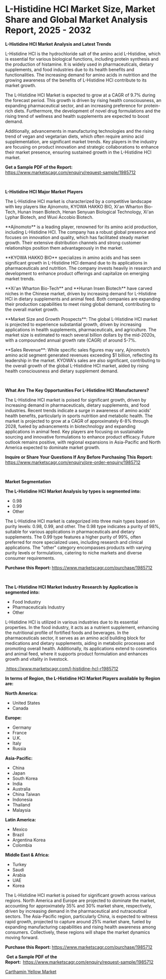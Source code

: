<p><h1>L-Histidine HCl Market Size, Market Share and Global Market Analysis Report, 2025 - 2032</h1></p><p><strong>L-Histidine HCl Market Analysis and Latest Trends</strong></p>
<p><p>L-Histidine HCl is the hydrochloride salt of the amino acid L-Histidine, which is essential for various biological functions, including protein synthesis and the production of histamine. It is widely used in pharmaceuticals, dietary supplements, and food industries due to its health benefits and functionalities. The increasing demand for amino acids in nutrition and the growing awareness of the benefits of L-Histidine HCl contribute to its market growth.</p><p>The L-Histidine HCl Market is expected to grow at a CAGR of 9.7% during the forecast period. This growth is driven by rising health consciousness, an expanding pharmaceutical sector, and an increasing preference for protein-rich diets. Furthermore, the development of novel drug formulations and the rising trend of wellness and health supplements are expected to boost demand.</p><p>Additionally, advancements in manufacturing technologies and the rising trend of vegan and vegetarian diets, which often require amino acid supplementation, are significant market trends. Key players in the industry are focusing on product innovation and strategic collaborations to enhance their market presence, ensuring sustained growth in the L-Histidine HCl market.</p></p>
<p><strong>Get a Sample PDF of the Report:&nbsp;</strong> <a href="https://www.marketscagr.com/enquiry/request-sample/1985712?utm_campaign=2138&utm_medium=2&utm_source=Github&utm_content=ia&utm_term=04022025&utm_id=l-histidine-hcl">https://www.marketscagr.com/enquiry/request-sample/1985712</a></p>
<p>&nbsp;</p>
<p><strong>L-Histidine HCl Major Market Players</strong></p>
<p><p>The L-Histidine HCl market is characterized by a competitive landscape with key players like Ajinomoto, KYOWA HAKKO BIO, Xi'an Wharton Bio-Tech, Hunan Insen Biotech, Henan Senyuan Biological Technology, Xi'an Lyphar Biotech, and Wuxi Accobio Biotech.</p><p>**Ajinomoto** is a leading player, renowned for its amino acid production, including L-Histidine HCl. The company has a robust global presence and focuses on innovation and quality, which has facilitated steady market growth. Their extensive distribution channels and strong customer relationships position them advantageously in the market.</p><p>**KYOWA HAKKO BIO** specializes in amino acids and has seen significant growth in L-Histidine HCl demand due to its applications in pharmaceuticals and nutrition. The company invests heavily in research and development to enhance product offerings and capitalize on emerging market trends.</p><p>**Xi'an Wharton Bio-Tech** and **Hunan Insen Biotech** have carved niches in the Chinese market, driven by increasing demand for L-Histidine HCl in dietary supplements and animal feed. Both companies are expanding their production capabilities to meet rising global demand, contributing to the overall market growth.</p><p>**Market Size and Growth Prospects**: The global L-Histidine HCl market is projected to experience substantial growth, driven by increasing applications in health supplements, pharmaceuticals, and agriculture. The market size is estimated to reach several billion dollars by the mid-2020s, with a compounded annual growth rate (CAGR) of around 5-7%.</p><p>**Sales Revenue**: While specific sales figures may vary, Ajinomoto’s amino acid segment generated revenues exceeding $1 billion, reflecting its leadership in the market. KYOWA's sales are also significant, contributing to the overall growth of the global L-Histidine HCl market, aided by rising health consciousness and dietary supplement demand.</p></p>
<p>&nbsp;</p>
<p><strong>What Are The Key Opportunities For L-Histidine HCl Manufacturers?</strong></p>
<p><p>The L-Histidine HCl market is poised for significant growth, driven by increasing demand in pharmaceuticals, dietary supplements, and food industries. Recent trends indicate a surge in awareness of amino acids' health benefits, particularly in sports nutrition and metabolic health. The market is projected to grow at a CAGR of approximately 6-8% through 2028, fueled by advancements in biotechnology and expanding applications in animal feed. Key players are focusing on sustainable sourcing and innovative formulations to enhance product efficacy. Future outlook remains positive, with regional expansions in Asia-Pacific and North America expected to dominate market growth.</p></p>
<p><strong>Inquire or Share Your Questions If Any Before Purchasing This Report:</strong> <a href="https://www.marketscagr.com/enquiry/pre-order-enquiry/1985712?utm_campaign=2138&utm_medium=2&utm_source=Github&utm_content=ia&utm_term=04022025&utm_id=l-histidine-hcl">https://www.marketscagr.com/enquiry/pre-order-enquiry/1985712</a></p>
<p>&nbsp;</p>
<p><strong>Market Segmentation</strong></p>
<p><strong>The L-Histidine HCl Market Analysis by types is segmented into:</strong></p>
<p><ul><li>0.98</li><li>0.99</li><li>Other</li></ul></p>
<p><p>The L-Histidine HCl market is categorized into three main types based on purity levels: 0.98, 0.99, and other. The 0.98 type indicates a purity of 98%, suitable for various applications in pharmaceuticals and dietary supplements. The 0.99 type features a higher purity of 99%, often preferred for more specialized uses, including research and clinical applications. The "other" category encompasses products with varying purity levels or formulations, catering to niche markets and diverse consumer requirements.</p></p>
<p><strong>Purchase this Report:&nbsp;</strong><a href="https://www.marketscagr.com/purchase/1985712?utm_campaign=2138&utm_medium=2&utm_source=Github&utm_content=ia&utm_term=04022025&utm_id=l-histidine-hcl">https://www.marketscagr.com/purchase/1985712</a></p>
<p>&nbsp;</p>
<p><strong>The L-Histidine HCl Market Industry Research by Application is segmented into:</strong></p>
<p><ul><li>Food Industry</li><li>Pharmaceuticals Industry</li><li>Other</li></ul></p>
<p><p>L-Histidine HCl is utilized in various industries due to its essential properties. In the food industry, it acts as a nutrient supplement, enhancing the nutritional profile of fortified foods and beverages. In the pharmaceuticals sector, it serves as an amino acid building block for medications and dietary supplements, aiding in metabolic processes and promoting overall health. Additionally, its applications extend to cosmetics and animal feed, where it supports product formulation and enhances growth and vitality in livestock.</p></p>
<p><a href="https://www.marketscagr.com/l-histidine-hcl-r1985712?utm_campaign=2138&utm_medium=2&utm_source=Github&utm_content=ia&utm_term=04022025&utm_id=l-histidine-hcl">&nbsp;https://www.marketscagr.com/l-histidine-hcl-r1985712</a></p>
<p><strong>In terms of Region, the L-Histidine HCl Market Players available by Region are:</strong></p>
<p>
    <p> <strong> North America: </strong>
        <ul>
            <li>United States</li>
            <li>Canada</li>
        </ul>
        </p> 
    <p> <strong> Europe: </strong>
        <ul>
            <li>Germany</li>
            <li>France</li>
            <li>U.K.</li>
            <li>Italy</li>
            <li>Russia</li>
        </ul>
        </p> 
    <p> <strong> Asia-Pacific: </strong>
        <ul>
            <li>China</li>
            <li>Japan</li>
            <li>South Korea</li>
            <li>India</li>
            <li>Australia</li>
            <li>China Taiwan</li>
            <li>Indonesia</li>
            <li>Thailand</li>
            <li>Malaysia</li>
        </ul>
        </p> 
    <p> <strong> Latin America: </strong>
        <ul>
            <li>Mexico</li>
            <li>Brazil</li>
            <li>Argentina Korea</li>
            <li>Colombia</li>
        </ul>
        </p> 
    <p> <strong> Middle East & Africa: </strong>
        <ul>
            <li>Turkey</li>
            <li>Saudi</li>
            <li>Arabia</li>
            <li>UAE</li>
            <li>Korea</li>
        </ul>
    </p>
    </p>
<p><p>The L-Histidine HCl market is poised for significant growth across various regions. North America and Europe are projected to dominate the market, accounting for approximately 35% and 30% market share, respectively, driven by increasing demand in the pharmaceutical and nutraceutical sectors. The Asia-Pacific region, particularly China, is expected to witness rapid growth, projected to capture around 25% market share, fueled by expanding manufacturing capabilities and rising health awareness among consumers. Collectively, these regions will shape the market dynamics moving forward.</p></p>
<p><strong>Purchase this Report: </strong><a href="https://www.marketscagr.com/purchase/1985712?utm_campaign=2138&utm_medium=2&utm_source=Github&utm_content=ia&utm_term=04022025&utm_id=l-histidine-hcl">https://www.marketscagr.com/purchase/1985712</a></p>
<p>&nbsp;<strong>Get a Sample PDF of the Report:&nbsp;&nbsp;</strong><a href="https://www.marketscagr.com/enquiry/request-sample/1985712?utm_campaign=2138&utm_medium=2&utm_source=Github&utm_content=ia&utm_term=04022025&utm_id=l-histidine-hcl">https://www.marketscagr.com/enquiry/request-sample/1985712</a></p>
<p><strong></strong></p>
<p><p><a href="https://github.com/sofayahoo2023/Market-Research-Report-List-6/blob/main/carthamin-yellow-market.md?utm_campaign=2138&utm_medium=2&utm_source=Github&utm_content=ia&utm_term=04022025&utm_id=l-histidine-hcl">Carthamin Yellow Market</a></p></p>